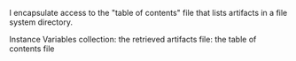 I encapsulate access to the "table of contents" file that lists artifacts in a file system directory.

Instance Variables
	collection:		<Collection> the retrieved artifacts
	file:		<FSReference> the table of contents file